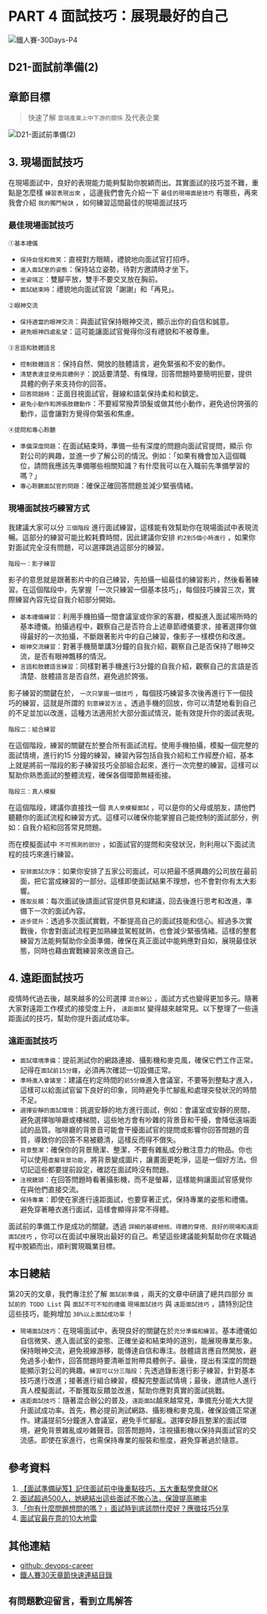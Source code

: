 # PART 4 面試技巧：展現最好的自己

![鐵人賽-30Days-P4](https://github.com/qwedsazxc78/devops-career/raw/main/docs/img/30Days-P4.png)

## D21-面試前準備(2)

## 章節目標

> 快速了解 `雲端產業上中下游的關係` 及代表企業

![D21-面試前準備(2)](https://github.com/qwedsazxc78/devops-career/raw/main/docs/img/D21.png)

## 3. 現場面試技巧

在現場面試中，良好的表現能力能夠幫助你脫穎而出。其實面試的技巧並不難，重點是怎麼樣 `練習表現出來` ，這邊我們會先介紹一下 `最佳的現場面是技巧` 有哪些，再來我會介紹 `我的獨門秘訣` ，如何練習這間最佳的現場面試技巧

### 最佳現場面試技巧

 `①基本禮儀`

* `保持自信和微笑`：直視對方眼睛，禮貌地向面試官打招呼。
* `進入面試室的姿態`：保持站立姿勢，待對方邀請時才坐下。
* `坐姿端正`：雙腳平放，雙手不要交叉放在胸前。
* `面試結束時`：禮貌地向面試官說「謝謝」和「再見」。

 `②眼神交流`

* `保持適當的眼神交流`：與面試官保持眼神交流，顯示出你的自信和誠意。
* `避免眼神四處亂望`：這可能讓面試官覺得你沒有禮貌和不被尊重。

 `③言語和肢體語言`

* `控制肢體語言`：保持自然、開放的肢體語言，避免緊張和不安的動作。
* `清楚表達並使用具體例子`：說話要清楚、有條理，回答問題時要簡明扼要，提供具體的例子來支持你的回答。
* `回答問題時`：正面目視面試官，聲線和語氣保持柔和和鎮定。
* `避免小動作和誇張肢體動作`：不要經常撥弄頭髮或做其他小動作，避免過份誇張的動作，這會讓對方覺得你緊張和焦慮。

 `④提問和專心聆聽`

* `準備深度問題`：在面試結束時，準備一些有深度的問題向面試官提問，顯示
你對公司的興趣，並進一步了解公司的情況。例如：「如果有機會加入這個職位，請問我應該先準備哪些相關知識？有什麼我可以在入職前先準備學習的
嗎？」
* `專心聆聽面試官的問題`：確保正確回答問題並減少緊張情緒。

### 現場面試技巧練習方式

我建議大家可以分 `三個階段` 進行面試練習，這樣能有效幫助你在現場面試中表現流暢。這部分的練習可能比較耗費時間，因此建議你安排 `約2到5個小時進行` ，如果你對面試完全沒有問題，可以選擇跳過這部分的練習。

 `階段一：影子練習`

影子的意思就是跟著影片中的自己練習，先拍攝一組最佳的練習影片，然後看著練習。在這個階段中，先掌握「一次只練習一個基本技巧」，每個技巧練習三次，實際練習內容先從自我介紹部分開始。

* `基本禮儀練習`：利用手機拍攝一間會議室或你家的客廳，模擬進入面試場所時的基本禮儀。拍攝過程中，觀察自己是否符合上述章節禮儀要求，接著選擇你做得最好的一次拍攝，不斷跟著影片中的自己練習，像影子一樣模仿和改進。
* `眼神交流練習`：對著手機簡單講3分鐘的自我介紹，觀察自己是否保持了眼神交流，是否有眼神飄移的情況。
* `言語和肢體語言練習`：同樣對著手機進行3分鐘的自我介紹，觀察自己的言語是否清楚、肢體語言是否自然，避免過於誇張。

影子練習的關鍵在於， `一次只掌握一個技巧` ，每個技巧練習多次後再進行下一個技巧的練習，這就是所謂的 `刻意練習方法` 。透過手機的回放，你可以清楚地看到自己的不足並加以改進，這種方法適用於大部分面試情況，能有效提升你的面試表現。

 `階段二：組合練習`

在這個階段，練習的關鍵在於整合所有面試流程。使用手機拍攝，模擬一個完整的面試情境，進行約15 分鐘的練習。練習內容包括自我介紹和工作經歷介紹，基本上就是將前一階段的影子練習技巧全部組合起來，進行一次完整的練習。這樣可以幫助你熟悉面試的整體流程，確保各個環節無縫銜接。

 `階段三：真人模擬`

在這個階段，建議你直接找一個 `真人來模擬面試` ，可以是你的父母或朋友，請他們聽聽你的面試流程和練習方式。這樣可以確保你能掌握自己能控制的面試部分，例如：自我介紹和回答常見問題。

而在模擬面試中 `不可預測的部分` ，如面試官的提問和突發狀況，則利用以下面試流程的技巧來進行練習。

* `安排面試次序`：如果你安排了五家公司面試，可以把最不感興趣的公司放在最前面，把它當成練習的一部分。這樣即使面試結果不理想，也不會對你有太大影響。
* `獲取反饋`：每次面試後請面試官提供意見和建議，回去後進行思考和改進，準備下一次的面試內容。
* `逐步提升`：透過多次面試實戰，不斷提高自己的面試技能和信心。經過多次實戰後，你會對面試流程更加熟練並駕輕就熟，也會減少緊張情緒。這樣的整套練習方法能夠幫助你全面準備，確保在真正面試中能夠應對自如，展現最佳狀態，同時也藉由實戰練習來改進自己。

## 4. 遠距面試技巧

疫情時代過去後，越來越多的公司選擇 `混合辦公` ，面試方式也變得更加多元。隨著大家對遠距工作模式的接受度上升， `遠距面試` 變得越來越常見。以下整理了一些遠距面試的技巧，幫助你提升面試成功率。

### 遠距面試技巧

* `面試環境準備`：提前測試你的網路連接、攝影機和麥克風，確保它們工作正常。記得在`面試前15分鐘`，必須再次確認一切設備正常。
* `準時進入會議室`：建議在約定時間的`前5分鐘`進入會議室，不要等到整點才進入，這樣可以給面試官留下良好的印象，同時避免手忙腳亂和處理突發狀況的時間不足。
* `選擇安靜的面試環境`：挑選安靜的地方進行面試，例如：會議室或安靜的房間，避免選擇咖啡廳或樓梯間，這些地方會有吵雜的背景音和干擾，會降低遠端面試的品質。咖啡廳的背景音可能會干擾面試官的提問或影響你回答問題的音質，導致你的回答不易被聽清，這樣反而得不償失。
* `背景整潔`：確保你的背景簡潔、整潔，不要有雜亂或分散注意力的物品。你也可以使用`虛擬背景功能`，將背景變成圖片，讓畫面更乾淨，這是一個好方法。但切記這些都要提前設定，確認在面試時沒有問題。
* `注視鏡頭`：在回答問題時看著攝影機，而不是螢幕，這樣能夠讓面試官感覺你在與他們直接交流。
* `保持專業`：即使在家進行遠距面試，也要穿著正式，保持專業的姿態和禮儀。避免穿著睡衣進行面試，這樣會顯得非常不得體。

面試前的準備工作是成功的關鍵。透過 `詳細的基礎檢核、得體的穿搭、良好的現場和遠距面試技巧` ，你可以在面試中展現出最好的自己。希望這些建議能夠幫助你在求職過程中脫穎而出，順利實現職業目標。

## 本日總結

第20天的文章，我們專注於了解 `面試前準備` ，兩天的文章中研讀了總共四部分 `面試前的 TODO List` 與 `面試不可不知的禮儀`  `現場面試技巧` 與 `遠距面試技巧` ，請特別記住這些技巧，能夠增加 `30%以上面試成功率` ！

* `現場面試技巧`：在現場面試中，表現良好的關鍵在於`充分準備和練習`。基本禮儀如自信微笑、進入面試室的姿態、正確坐姿和結束時的道別，能展現專業形象。保持眼神交流，避免視線游移，能傳達自信和專注。肢體語言應自然開放，避免過多小動作，回答問題時要清晰並附帶具體例子。最後，提出有深度的問題能顯示對公司的興趣。`練習可以分三階段`：先透過錄影進行影子練習，針對基本技巧進行改進；接著進行組合練習，模擬完整面試情境；最後，邀請他人進行真人模擬面試，不斷獲取反饋並改進，幫助你應對真實的面試挑戰。
* `遠距面試技巧`：隨著混合辦公的普及，`遠距面試`越來越常見，準備充分能大大提升面試成功率。首先，務必提前測試網路、攝影機和麥克風，確保設備正常運作。建議提前5分鐘進入會議室，避免手忙腳亂。選擇安靜且整潔的面試環境，避免背景雜亂或吵雜聲音。回答問題時，注視攝影機以保持與面試官的交流感。即使在家進行，也需保持專業的服裝和態度，避免穿著過於隨意。

## 參考資料

1. [【面試準備祕笈】記住面試前中後重點技巧，五大重點學會就OK](https://www.518.com.tw/article/1936)
2. [面試超過500人，她總結出這些面試不敗心法，保證提高勝率](https://blog.104.com.tw/500-people-interview-experience/)
3. [「你有什麼問題想問的嗎？」面試時到底該問什麼好？應徵技巧分享](https://www.1111.com.tw/1000w/fanshome/duscussTopuc.asp?cat=FANS&id=341203)
4. [面試官最在意的10大地雷](https://www.yes123.com.tw/aboutwork_2020/article.asp?w_id=15852)

## 其他連結

* [github: devops-career](https://github.com/qwedsazxc78/devops-career/tree/main)
* [鐵人賽30天章節快速連結目錄](https://ithelp.ithome.com.tw/articles/10351094)

## `有問題歡迎留言，看到立馬解答`
